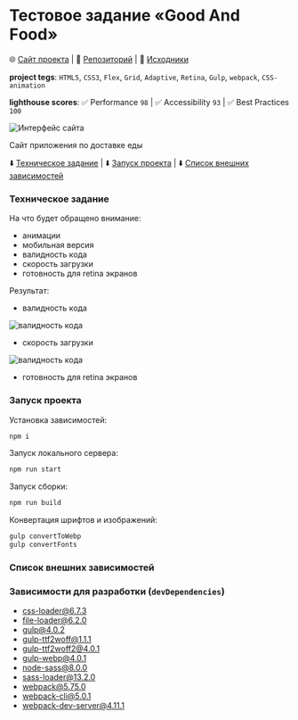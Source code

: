 # Тестовое задание «Gооd Аnd Fооd»

🌐 [Сайт проекта](https://qostua.github.io/good-and-food/public/index.html) | 📄 [Репозиторий](https://github.com/qostua/good-and-food) | 🦴 [Исходники](https://github.com/qostua/good-and-food/tree/main/src)

**project tegs**: `HTML5`, `CSS3`, `Flex`, `Grid`, `Adaptive`, `Retina`, `Gulp`, `webpack`, `CSS-animation`

**lighthouse scores**: ✅ Performance `98` | ✅ Accessibility `93` | ✅ Best Practices `100`

![Интерфейс сайта](https://user-images.githubusercontent.com/79047487/217961485-3cc6212e-fa3e-481b-a1b8-ea71f02747b1.png)

Сайт приложения по доставке еды

⬇️ [Техническое задание](#tech-desk) | ⬇️ [Запуск проекта](#start) | ⬇️ [Список внешних зависимостей](#dependencies)

### <a name="tech-desk">Техническое задание</a>


На что будет обращено внимание:
- анимации
- мобильная версия
- валидность кода
- скорость загрузки
- готовность для retina экранов

Результат:
- валидность кода

![валидность кода](https://user-images.githubusercontent.com/79047487/218053505-4dae73d4-2393-4b05-b0f2-03c04e8a3940.png)

- скорость загрузки

![валидность кода](https://user-images.githubusercontent.com/79047487/218053719-f779fa70-6450-4bdb-8fb4-a5a16bc2f7e7.png)

- готовность для retina экранов




### <a name="start">Запуск проекта</a>

Установка зависимостей:

```bash
npm i
```

Запуск локального сервера:

```bash
npm run start
```

Запуск сборки:

```bash
npm run build
```

Конвертация шрифтов и изображений:

```bash
gulp convertToWebp
gulp convertFonts
```

### <a name="dependencies">Список внешних зависимостей</a>

### Зависимости для разработки (`devDependencies`)

- css-loader@6.7.3
- file-loader@6.2.0
- gulp@4.0.2
- gulp-ttf2woff@1.1.1
- gulp-ttf2woff2@4.0.1
- gulp-webp@4.0.1
- node-sass@8.0.0
- sass-loader@13.2.0
- webpack@5.75.0
- webpack-cli@5.0.1
- webpack-dev-server@4.11.1
